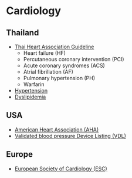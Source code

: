 # Cardiology

## Thailand
* [Thai Heart Association Guideline](http://www.thaiheart.org/%E0%B8%9A%E0%B8%97%E0%B8%84%E0%B8%A7%E0%B8%B2%E0%B8%A1%E0%B8%AA%E0%B8%B2%E0%B8%A3%E0%B8%B0%E0%B8%97%E0%B8%B5%E0%B9%88%E0%B8%99%E0%B9%88%E0%B8%B2%E0%B8%AA%E0%B8%99%E0%B9%83%E0%B8%88/guideline.html)
    * Heart failure (HF)
    * Percutaneous coronary intervention (PCI)
    * Acute coronary syndromes (ACS)
    * Atrial fibrillation (AF)
    * Pulmonary hypertension (PH)
    * Warfarin
* [Hypertension](https://www.thaihypertension.org/guideline.html)
* [Dyslipidemia](https://www.thaidietetics.org/?p=10090)

## USA
* [American Heart Association (AHA)](https://professional.heart.org/en/guidelines-statements)
* [Validated blood pressure Device Listing (VDL)](https://www.validatebp.org/)

## Europe
* [European Society of Cardiology (ESC)](https://www.escardio.org/Guidelines/Clinical-Practice-Guidelines)
